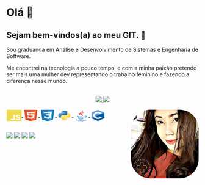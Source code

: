 <h1>Olá 👋 </h1>

<h2>Sejam bem-vindos(a) ao meu GIT. 🤍</h2>

Sou graduanda em Análise e Desenvolvimento de Sistemas e Engenharia de Software. 

Me encontrei na tecnologia a pouco tempo, e com a minha paixão pretendo ser mais uma mulher dev representando o trabalho feminino e fazendo a diferença nesse mundo. 

<br>

<div align="center">
  <a href="https://github.com/esteralvess">
  <img height="180em" src="https://github-readme-stats.vercel.app/api?username=esteralvess&show_icons=true&theme=dracula&include_all_commits=true&count_private=true"/>
  <img height="180em" src="https://github-readme-stats.vercel.app/api/top-langs/?username=esteralvess&layout=compact&langs_count=7&theme=dracula"/>
</div>
  
<div style="display: inline_block"><br>
  <img align="center" height="30" width="40" src="https://raw.githubusercontent.com/devicons/devicon/master/icons/javascript/javascript-plain.svg">
  <img align="center" height="30" width="40" src="https://raw.githubusercontent.com/devicons/devicon/master/icons/html5/html5-original.svg">
  <img align="center" height="30" width="40" src="https://raw.githubusercontent.com/devicons/devicon/master/icons/css3/css3-original.svg">
  <img align="center" height="30" width="40" src="https://raw.githubusercontent.com/devicons/devicon/master/icons/python/python-original.svg">
  <img align="center" height="30" width="40" src="https://raw.githubusercontent.com/devicons/devicon/master/icons/java/java-original.svg">
  <img align="center" height="30" width="40" src="https://raw.githubusercontent.com/devicons/devicon/master/icons/c/c-original.svg">
  <img align="right" height="180" style="border-radius:50px;" src="cartoon-me.jpeg">
</div>
  
  ##
  
  <div>

 <a href="https://www.instagram.com/esteralves.s/" target="_blank"><img src="https://img.shields.io/badge/-Instagram-%23E4405F?style=for-the-badge&logo=instagram&logoColor=white" target="_blank"></a>
 <a href="https://discord.gg/KpAGBpZx" target="_blank"><img src="https://img.shields.io/badge/Discord-7289DA?style=for-the-badge&logo=discord&logoColor=white" target="_blank"></a> 
  <a href = "mailto:estersouza3@hotmail.com"><img src="https://img.shields.io/badge/Microsoft_Outlook-0078D4?style=for-the-badge&logo=microsoft-outlook&logoColor=white" target="_blank"></a>
  <a href="https://www.linkedin.com/in/ester-alvess/" target="_blank"><img src="https://img.shields.io/badge/-LinkedIn-%230077B5?style=for-the-badge&logo=linkedin&logoColor=white" target="_blank"></a> 

  </div>
  
  
